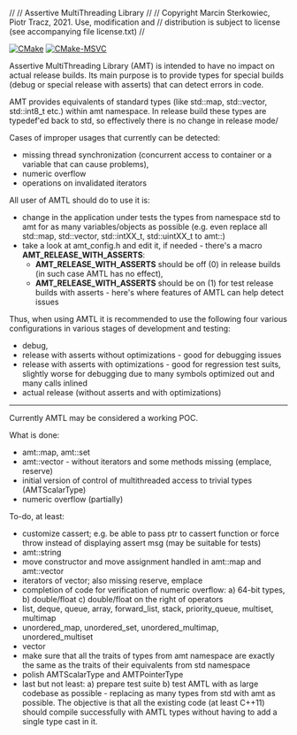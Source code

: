 //
// Assertive MultiThreading Library
//
//  Copyright Marcin Sterkowiec, Piotr Tracz, 2021. Use, modification and
//  distribution is subject to license (see accompanying file license.txt)
//

[![CMake](https://github.com/msterkowiec/AMTL/actions/workflows/cmake.yml/badge.svg?branch=main)](https://github.com/msterkowiec/AMTL/actions/workflows/cmake.yml)
[![CMake-MSVC](https://github.com/msterkowiec/AMTL/actions/workflows/cmake-msvc.yml/badge.svg)](https://github.com/msterkowiec/AMTL/actions/workflows/cmake-msvc.yml)


Assertive MultiThreading Library (AMT) is intended to have no impact on actual release builds.
Its main purpose is to provide types for special builds (debug or special release with asserts) that can detect errors in code.

AMT provides equivalents of standard types (like std::map, std::vector, std::int8_t etc.) within amt namespace.
In release build these types are typedef'ed back to std, so effectively there is no change in release mode/

Cases of improper usages that currently can be detected:
* missing thread synchronization (concurrent access to container or a variable that can cause problems),
* numeric overflow
* operations on invalidated iterators

All user of AMTL should do to use it is: 
* change in the application under tests the types from namespace std to amt for as many variables/objects as possible (e.g. even replace all std::map, std::vector, std::intXX_t, std::uintXX_t to amt::)
* take a look at amt_config.h and edit it, if needed - there's a macro __AMT_RELEASE_WITH_ASSERTS__: 
  - __AMT_RELEASE_WITH_ASSERTS__ should be off (0) in release builds (in such case AMTL has no effect),
  - __AMT_RELEASE_WITH_ASSERTS__ should be on (1) for test release builds with asserts - here's where features of AMTL can help detect issues

Thus, when using AMTL it is recommended to use the following four various configurations in various stages of development and testing:
- debug,
- release with asserts without optimizations - good for debugging issues
- release with asserts with optimizations - good for regression test suits, slightly worse for debugging due to many symbols optimized out and many calls inlined
- actual release (without asserts and with optimizations)

---------------------------------------------------

Currently AMTL may be considered a working POC.

What is done:
- amt::map, amt::set
- amt::vector - without iterators and some methods missing (emplace, reserve)
- initial version of control of multithreaded access to trivial types (AMTScalarType)
- numeric overflow (partially)

To-do, at least:
- customize cassert; e.g. be able to pass ptr to cassert function or force throw instead of displaying assert msg (may be suitable for tests)
- amt::string
- move constructor and move assignment handled in amt::map and amt::vector
- iterators of vector; also missing reserve, emplace
- completion of code for verification of numeric overflow: a) 64-bit types, b) double/float c) double/float on the right of operators
- list, deque, queue, array, forward_list, stack, priority_queue, multiset, multimap
- unordered_map, unordered_set, unordered_multimap, unordered_multiset
- vector<bool>
- make sure that all the traits of types from amt namespace are exactly the same as the traits of their equivalents from std namespace
- polish AMTScalarType and AMTPointerType
- last but not least: a) prepare test suite b) test AMTL with as large codebase as possible - replacing as many types from std with amt as possible. The objective is that all the existing code (at least C++11) should compile successfully with AMTL types without having to add a single type cast in it.
